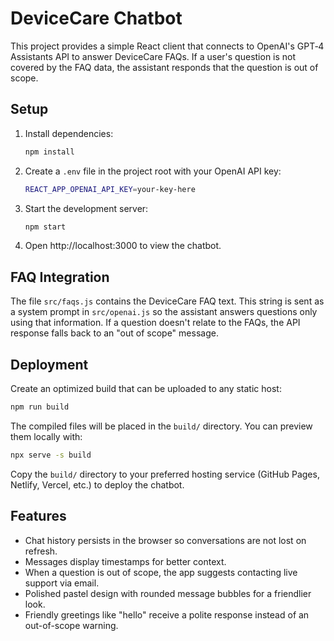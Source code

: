 # DeviceCare Chatbot

This project provides a simple React client that connects to OpenAI's GPT‑4 Assistants API to answer DeviceCare FAQs. If a user's question is not covered by the FAQ data, the assistant responds that the question is out of scope.

## Setup

1. Install dependencies:
   ```bash
   npm install
   ```
2. Create a `.env` file in the project root with your OpenAI API key:
   ```bash
   REACT_APP_OPENAI_API_KEY=your-key-here
   ```
3. Start the development server:
   ```bash
   npm start
   ```
4. Open http://localhost:3000 to view the chatbot.

## FAQ Integration

The file `src/faqs.js` contains the DeviceCare FAQ text. This string is sent as a system prompt in `src/openai.js` so the assistant answers questions only using that information. If a question doesn't relate to the FAQs, the API response falls back to an "out of scope" message.

## Deployment

Create an optimized build that can be uploaded to any static host:

```bash
npm run build
```

The compiled files will be placed in the `build/` directory. You can preview them locally with:

```bash
npx serve -s build
```

Copy the `build/` directory to your preferred hosting service (GitHub Pages, Netlify, Vercel, etc.) to deploy the chatbot.

## Features

- Chat history persists in the browser so conversations are not lost on refresh.
- Messages display timestamps for better context.
- When a question is out of scope, the app suggests contacting live support via email.
- Polished pastel design with rounded message bubbles for a friendlier look.
- Friendly greetings like "hello" receive a polite response instead of an out-of-scope warning.